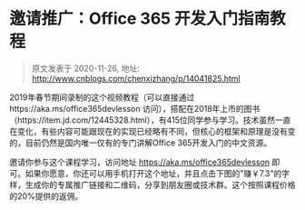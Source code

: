 # 邀请推广：Office 365 开发入门指南教程 
> 原文发表于 2020-11-26, 地址: http://www.cnblogs.com/chenxizhang/p/14041825.html 


<p>2019年春节期间录制的这个视频教程（可以直接通过 https://aka.ms/office365devlesson 访问），搭配在2018年上市的图书 （https://item.jd.com/12445328.html），有415位同学参与学习。技术虽然一直在变化，有些内容可能跟现在的实现已经略有不同，但核心的框架和原理是没有变的，目前仍然是国内唯一仅有的专门讲解Office 365开发入门的中文资源。
</p><p>邀请你参与这个课程学习，访问地址 <a href="https://aka.ms/office365devlesson">https://aka.ms/office365devlesson</a> 即可。如果你愿意，你还可以用手机打开这个地址，并且点击下图的"赚￥7.3"的字样，生成你的专属推广链接和二维码，分享到朋友圈或技术群。这个按照课程价格的20%提供的返佣。
</p><p>
 </p><p><img src="https://img2020.cnblogs.com/blog/9072/202011/9072-20201126133802565-920879898.jpg" alt=""/></p>